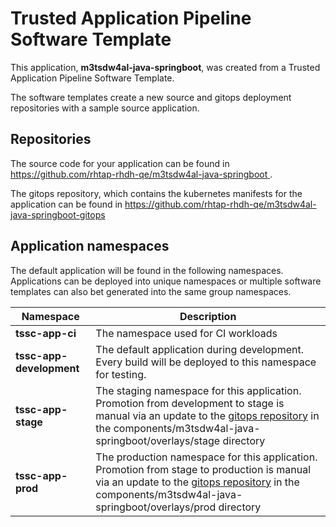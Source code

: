 # Trusted Application Pipeline Software Template

This application, **m3tsdw4al-java-springboot**, was created from a Trusted Application Pipeline Software Template.

The software templates create a new source and gitops deployment repositories with a sample source application. 

## Repositories

The source code for your application can be found in [https://github.com/rhtap-rhdh-qe/m3tsdw4al-java-springboot ](https://github.com/rhtap-rhdh-qe/m3tsdw4al-java-springboot ).
 
The gitops repository, which contains the kubernetes manifests for the application can be found in 
[https://github.com/rhtap-rhdh-qe/m3tsdw4al-java-springboot-gitops ](https://github.com/rhtap-rhdh-qe/m3tsdw4al-java-springboot-gitops ) 

## Application namespaces 

The default application will be found in the following namespaces. Applications can be deployed into unique namespaces or multiple software templates can also bet generated into the same group namespaces.  

|  Namespace   |  Description   |  
| -------- | -------- |
| **tssc-app-ci** | The namespace used for CI workloads |
| **tssc-app-development** | The default application during development. Every build will be deployed to this namespace for testing. |
| **tssc-app-stage** | The staging namespace for this application. Promotion from development to stage is manual via an update to the [gitops repository](https://github.com/rhtap-rhdh-qe/m3tsdw4al-java-springboot-gitops ) in the components/m3tsdw4al-java-springboot/overlays/stage directory |
| **tssc-app-prod** | The production namespace for this application. Promotion from stage to production is manual via an update to the [gitops repository](https://github.com/rhtap-rhdh-qe/m3tsdw4al-java-springboot-gitops ) in the components/m3tsdw4al-java-springboot/overlays/prod directory |
